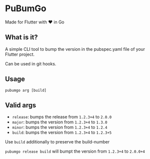 # PuBumGo

Made for Flutter with ❤ in Go

## What is it?

A simple CLI tool to bump the version in the pubspec.yaml file of your Flutter project.

Can be used in git hooks.

## Usage

`pubumgo arg [build]`

## Valid args

- `release`: bumps the release from `1.2.3+4` to `2.0.0`
- `major`: bumps the version from `1.2.3+4` to `1.3.0`
- `minor`: bumps the version from `1.2.3+4` to `1.2.4`
- `build`: bumps the version from `1.2.3+4` to `1.2.3+5`

Use `build` additionally to preserve the build-number

`pubumgo release build` will bumpt the version from `1.2.3+4` to `2.0.0+4`
